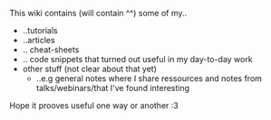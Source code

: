 This wiki contains (will contain ^^) some of my..
 * ..tutorials
 * ..articles
 * .. cheat-sheets 
 * .. code snippets that turned out useful in my day-to-day work
 * other stuff (not clear about that yet)
   * ..e.g general notes where I share ressources and notes from talks/webinars/that I've found interesting

Hope it prooves useful one way or another :3
